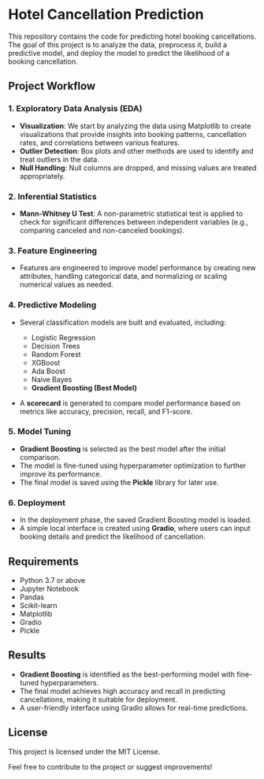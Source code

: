 # Hotel Cancellation Prediction

This repository contains the code for predicting hotel booking cancellations. The goal of this project is to analyze the data, preprocess it, build a predictive model, and deploy the model to predict the likelihood of a booking cancellation. 

## Project Workflow

### 1. Exploratory Data Analysis (EDA)
- **Visualization**: We start by analyzing the data using Matplotlib to create visualizations that provide insights into booking patterns, cancellation rates, and correlations between various features.
- **Outlier Detection**: Box plots and other methods are used to identify and treat outliers in the data.
- **Null Handling**: Null columns are dropped, and missing values are treated appropriately.

### 2. Inferential Statistics
- **Mann-Whitney U Test**: A non-parametric statistical test is applied to check for significant differences between independent variables (e.g., comparing canceled and non-canceled bookings).
  
### 3. Feature Engineering
- Features are engineered to improve model performance by creating new attributes, handling categorical data, and normalizing or scaling numerical values as needed.

### 4. Predictive Modeling
- Several classification models are built and evaluated, including:
  - Logistic Regression
  - Decision Trees
  - Random Forest
  - XGBoost
  - Ada Boost
  - Naive Bayes
  - **Gradient Boosting (Best Model)**

- A **scorecard** is generated to compare model performance based on metrics like accuracy, precision, recall, and F1-score.

### 5. Model Tuning
- **Gradient Boosting** is selected as the best model after the initial comparison.
- The model is fine-tuned using hyperparameter optimization to further improve its performance.
- The final model is saved using the **Pickle** library for later use.

### 6. Deployment
- In the deployment phase, the saved Gradient Boosting model is loaded.
- A simple local interface is created using **Gradio**, where users can input booking details and predict the likelihood of cancellation.

## Requirements

- Python 3.7 or above
- Jupyter Notebook
- Pandas
- Scikit-learn
- Matplotlib
- Gradio
- Pickle

## Results

- **Gradient Boosting** is identified as the best-performing model with fine-tuned hyperparameters.
- The final model achieves high accuracy and recall in predicting cancellations, making it suitable for deployment.
- A user-friendly interface using Gradio allows for real-time predictions.

## License

This project is licensed under the MIT License.

Feel free to contribute to the project or suggest improvements!
